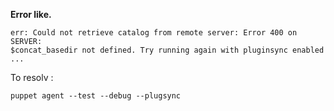 **Error like.**

    err: Could not retrieve catalog from remote server: Error 400 on SERVER:
    $concat_basedir not defined. Try running again with pluginsync enabled ...

To resolv :

    puppet agent --test --debug --plugsync
